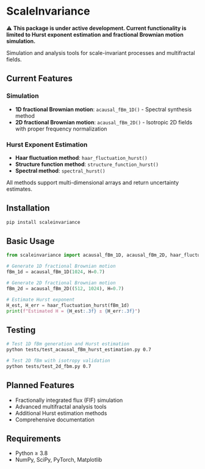 # ScaleInvariance

⚠️ **This package is under active development. Current functionality is limited to Hurst exponent estimation and fractional Brownian motion simulation.**

Simulation and analysis tools for scale-invariant processes and multifractal fields.

## Current Features

### Simulation
- **1D fractional Brownian motion**: `acausal_fBm_1D()` - Spectral synthesis method
- **2D fractional Brownian motion**: `acausal_fBm_2D()` - Isotropic 2D fields with proper frequency normalization

### Hurst Exponent Estimation
- **Haar fluctuation method**: `haar_fluctuation_hurst()`
- **Structure function method**: `structure_function_hurst()`  
- **Spectral method**: `spectral_hurst()`

All methods support multi-dimensional arrays and return uncertainty estimates.

## Installation

```bash
pip install scaleinvariance
```

## Basic Usage

```python
from scaleinvariance import acausal_fBm_1D, acausal_fBm_2D, haar_fluctuation_hurst

# Generate 1D fractional Brownian motion
fBm_1d = acausal_fBm_1D(1024, H=0.7)

# Generate 2D fractional Brownian motion  
fBm_2d = acausal_fBm_2D((512, 1024), H=0.7)

# Estimate Hurst exponent
H_est, H_err = haar_fluctuation_hurst(fBm_1d)
print(f"Estimated H = {H_est:.3f} ± {H_err:.3f}")
```

## Testing

```bash
# Test 1D fBm generation and Hurst estimation
python tests/test_acausal_fBm_hurst_estimation.py 0.7

# Test 2D fBm with isotropy validation
python tests/test_2d_fbm.py 0.7
```

## Planned Features

- Fractionally integrated flux (FIF) simulation
- Advanced multifractal analysis tools
- Additional Hurst estimation methods
- Comprehensive documentation

## Requirements

- Python ≥ 3.8
- NumPy, SciPy, PyTorch, Matplotlib